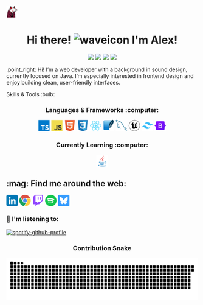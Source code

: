 <img src="images/png/waiting_dain.png" style="height:30px; width:auto;" alt="dainicon"> <h1 align="center">Hi there! <img src="https://user-images.githubusercontent.com/44104676/173990923-48b66056-0bff-472a-b5bf-faab4146e950.gif" style="height:30px; width:auto;" alt="waveicon"> I'm Alex!</h1>

<p align="center">
    <img src="https://img.shields.io/badge/Enjoy-Coffee-C2FFC7?style=flat" />
    <img src="https://img.shields.io/badge/Love-Design-CB9DF0?style=flat" />
    <img src="https://img.shields.io/badge/Focus-Web%20Development-C2FFC7?style=flat" />
    <img src="https://img.shields.io/badge/Focus-Java%20Development-CB9DF0?style=flat" />
</p>

<p align="left">
:point_right: Hi! I’m a web developer with a background in sound design, currently focused on Java. I’m especially interested in frontend design and enjoy building clean, user-friendly interfaces.
</p>

<summary>Skills & Tools :bulb:</summary>
<h3 align="center">Languages & Frameworks :computer:</h3>
<p align="center">
    <img src="https://raw.githubusercontent.com/devicons/devicon/master/icons/typescript/typescript-original.svg" alt="typescript" style="height:30px; width:auto;"/>
    <img src="https://raw.githubusercontent.com/devicons/devicon/master/icons/javascript/javascript-original.svg" alt="javascript" style="height:30px; width:auto;"/>
    <img src="https://raw.githubusercontent.com/devicons/devicon/master/icons/html5/html5-original.svg" alt="html5" style="height:30px; width:auto;"/>
    <img src="https://raw.githubusercontent.com/devicons/devicon/master/icons/css3/css3-original.svg" alt="css" style="height:30px; width:auto;"/>
    <img src="https://raw.githubusercontent.com/devicons/devicon/master/icons/react/react-original.svg" alt="react" style="height:30px; width:auto;"/>
    <img src="https://raw.githubusercontent.com/devicons/devicon/master/icons/sqlite/sqlite-original.svg" alt="sqlite" style="height:30px; width:auto;"/>
    <img src="https://raw.githubusercontent.com/devicons/devicon/master/icons/mysql/mysql-original.svg" alt="mysql" style="height:30px; width:auto;"/>
    <img src="https://raw.githubusercontent.com/devicons/devicon/master/icons/unrealengine/unrealengine-original.svg" alt="unrealengine" style="height:30px; width:auto;"/>
    <img src="https://raw.githubusercontent.com/devicons/devicon/master/icons/tailwindcss/tailwindcss-original.svg" alt="tailwindcss" style="height:30px; width:auto;"/>
    <img src="https://raw.githubusercontent.com/devicons/devicon/master/icons/bootstrap/bootstrap-original.svg" alt="bootstrap" style="height:30px; width:auto;"/>
</p>

<h3 align="center">Currently Learning :computer:</h3>
<p align="center">
    <img src="https://raw.githubusercontent.com/devicons/devicon/master/icons/java/java-original.svg" alt="typescript" style="height:30px; width:auto;"/>
</p>

<h2>:mag: Find me around the web:</h2>

<p align="left">
<a href="https://www.linkedin.com/in/alexpanske/" target="blank"><img align="center" src="images/socials/linkedin.png" alt="linkdin" style="height:30px; width:auto;"/></a>
<a href="http://panske.dev" target="blank"><img align="center" src="images/socials/chrome.png" alt="portfolio" style="height:30px; width:auto;"/></a>
<a href="http://twitch.tv/dain_sounds" target="blank"><img align="center" src="images/socials/twitch.png" alt="twitch.tv" style="height:30px; width:auto;"/></a>
<a href="https://open.spotify.com/artist/0WGxgRurCUtZPILs08KznX?si=KvqCXOBhQrWyYYijzs0alg" target="blank"><img align="center" src="images/socials/spotify.png" alt="spotify" style="height:30px; width:auto;"/></a>
<a href="https://bsky.app/profile/dainsounds.nohit.club" target="blank"><img align="center" src="images/socials/bsky.png" alt="bluesky" style="height:30px; width:auto;"/></a>
</p>

### :musical_note: I'm listening to:

[![spotify-github-profile](https://spotify-github-profile.kittinanx.com/api/view?uid=djnextec&cover_image=true&theme=natemoo-re&show_offline=true&background_color=121212&interchange=false&bar_color=53b14f&bar_color_cover=true)](https://github.com/kittinan/spotify-github-profile)

<h3 align="center">Contribution Snake</h3>

![snake gif](https://github.com/daincoding/daincoding/blob/output/github-snake-dark.svg)

<!--
**daincoding/daincoding** is a ✨ _special_ ✨ repository because its `README.md` (this file) appears on your GitHub profile.

Here are some ideas to get you started:

- 🔭 I’m currently working on ...
- 🌱 I’m currently learning ...
- 👯 I’m looking to collaborate on ...
- 🤔 I’m looking for help with ...
- 💬 Ask me about ...
- 📫 How to reach me: ...
- 😄 Pronouns: ...
- ⚡ Fun fact: ...
-->
